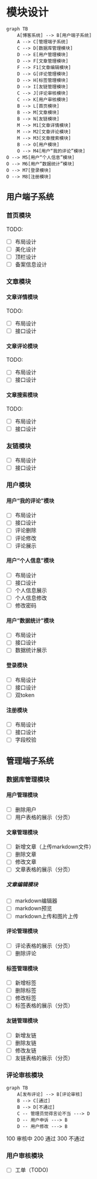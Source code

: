 # 模块设计

```mermaid
graph TB
    A[博客系统] --> B[用户端子系统]
    A --> C[管理端子系统]
    C --> D[数据库管理模块]
    D --> E[用户管理模块]
    D --> F[文章管理模块]
    F --> F1[文章编辑模块]
    D --> G[评论管理模块]
    D --> H[标签管理模块]
    D --> I[友链管理模块]
    C --> J[评论审核模块]
    C --> K[用户审核模块]
    B --> L[首页模块]
    B --> M[文章模块]
    B --> N[友链模块]
    M --> M1[文章详情模块]
    M --> M2[文章评论模块]
    M --> M3[文章搜索模块]
    B --> O[用户模块]
    O --> M4[用户“我的评论”模块]
O --> M5[用户“个人信息”模块]
O --> M6[用户“数据统计”模块]
O --> M7[登录模块]
O --> M8[注册模块]
```

## 用户端子系统

### 首页模块

TODO:

- [ ] 布局设计
- [ ] 美化设计
- [ ] 顶栏设计
- [ ] 备案信息设计

### 文章模块

#### 文章详情模块

TODO:

- [ ] 布局设计
- [ ] 接口设计

#### 文章评论模块

TODO:

- [ ] 布局设计
- [ ] 接口设计

#### 文章搜索模块

TODO:

- [ ] 布局设计
- [ ] 接口设计

### 友链模块

- [ ] 布局设计
- [ ] 接口设计

### 用户模块

#### 用户“我的评论”模块

- [ ] 布局设计
- [ ] 接口设计
- [ ] 评论删除
- [ ] 评论修改
- [ ] 评论展示

#### 用户“个人信息”模块

- [ ] 布局设计
- [ ] 接口设计
- [ ] 个人信息展示
- [ ] 个人信息修改
- [ ] 修改密码

#### 用户“数据统计”模块

- [ ] 布局设计
- [ ] 接口设计
- [ ] 数据统计展示

#### 登录模块

- [ ] 布局设计
- [ ] 接口设计
- [ ] 双token

#### 注册模块

- [ ] 布局设计
- [ ] 接口设计
- [ ] 字段校验

## 管理端子系统

### 数据库管理模块

#### 用户管理模块

- [ ] 删除用户
- [ ] 用户表格的展示（分页）

#### 文章管理模块

- [ ] 新增文章（上传markdown文件）
- [ ] 删除文章
- [ ] 修改文章
- [ ] 文章表格的展示（分页）

##### 文章编辑模块

- [ ] markdown编辑器
- [ ] markdown预览
- [ ] markdown上传和图片上传

#### 评论管理模块

- [ ] 评论表格的展示（分页）
- [ ] 删除评论

#### 标签管理模块

- [ ] 新增标签
- [ ] 删除标签
- [ ] 修改标签
- [ ] 标签表格的展示（分页）

#### 友链管理模块

- [ ] 新增友链
- [ ] 删除友链
- [ ] 修改友链
- [ ] 友链表格的展示（分页）

### 评论审核模块

```mermaid
graph TB
    A[发布评论] --> B[评论审核]
    B --> C[通过]
    B --> D[不通过]
    C -- 管理员觉得言论不当 ---> D
    D -- 用户申诉 ---> B
    D -- 用户修改 ---> B
```

100 审核中
200 通过
300 不通过

### 用户审核模块

- [ ] 工单（TODO)

